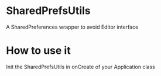 # SharedPrefsUtils
A SharedPreferences wrapper to avoid Editor interface

# How to use it
Init the SharedPrefsUtils in onCreate of your Application class
